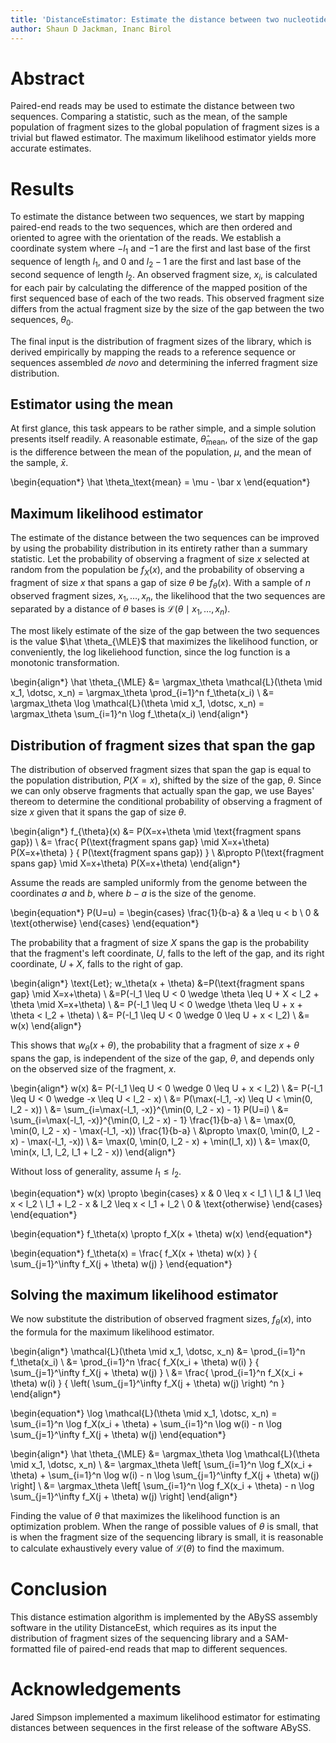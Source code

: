 ```yaml
---
title: 'DistanceEstimator: Estimate the distance between two nucleotide sequence fragments using paired-end reads'
author: Shaun D Jackman, Inanc Birol
---
```


Abstract
================================================================================

Paired-end reads may be used to estimate the distance between two sequences. Comparing a statistic, such as the mean, of the sample population of fragment sizes to the global population of fragment sizes is a trivial but flawed estimator. The maximum likelihood estimator yields more accurate estimates.

Results
================================================================================

To estimate the distance between two sequences, we start by mapping paired-end reads to the two sequences, which are then ordered and oriented to agree with the orientation of the reads. We establish a coordinate system where $-l_1$ and $-1$ are the first and last base of the first sequence of length $l_1$, and $0$ and $l_2-1$ are the first and last base of the second sequence of length $l_2$.  An observed fragment size, $x_i$, is calculated for each pair by calculating the difference of the mapped position of the first sequenced base of each of the two reads. This observed fragment size differs from the actual fragment size by the size of the gap between the two sequences, $\theta_0$.

The final input is the distribution of fragment sizes of the library, which is derived empirically by mapping the reads to a reference sequence or sequences assembled *de novo* and determining the inferred fragment size distribution.

Estimator using the mean
------------------------------------------------------------

At first glance, this task appears to be rather simple, and a simple solution presents itself readily. A reasonable estimate, $\hat \theta_\text{mean}$, of the size of the gap is the difference between the mean of the population, $\mu$, and the mean of the sample, $\bar x$.

\begin{equation*}
\hat \theta_\text{mean} = \mu - \bar x
\end{equation*}

Maximum likelihood estimator
------------------------------------------------------------

The estimate of the distance between the two sequences can be improved by using the probability distribution in its entirety rather than a summary statistic. Let the probability of observing a fragment of size $x$ selected at random from the population be $f_X(x)$, and the probability of observing a fragment of size $x$ that spans a gap of size $\theta$ be $f_\theta(x)$. With a sample of $n$ observed fragment sizes, $x_1, \dotsc , x_n$, the likelihood that the two sequences are separated by a distance of $\theta$ bases is $\mathcal{L}(\theta \mid x_1, \dotsc , x_n)$.

The most likely estimate of the size of the gap between the two sequences is the value $\hat \theta_{\MLE}$ that maximizes the likelihood function, or conveniently, the log likeliehood function, since the log function is a monotonic transformation.

\begin{align*}
\hat \theta_{\MLE}
&= \argmax_\theta \mathcal{L}(\theta \mid x_1, \dotsc, x_n)
	= \argmax_\theta \prod_{i=1}^n f_\theta(x_i) \\
&= \argmax_\theta \log \mathcal{L}(\theta \mid x_1, \dotsc, x_n)
	= \argmax_\theta \sum_{i=1}^n \log f_\theta(x_i)
\end{align*}

Distribution of fragment sizes that span the gap
------------------------------------------------------------

The distribution of observed fragment sizes that span the gap is equal to the population distribution, $P(X=x)$, shifted by the size of the gap, $\theta$. Since we can only observe fragments that actually span the gap, we use Bayes' thereom to determine the conditional probability of observing a fragment of size $x$ given that it spans the gap of size $\theta$.

\begin{align*}
f_{\theta}(x)
&= P(X=x+\theta \mid \text{fragment spans gap}) \\
&= \frac{ P(\text{fragment spans gap} \mid X=x+\theta) P(X=x+\theta) }
{ P(\text{fragment spans gap}) } \\
&\propto P(\text{fragment spans gap} \mid X=x+\theta) P(X=x+\theta)
\end{align*}

Assume the reads are sampled uniformly from the genome between the coordinates $a$ and $b$, where $b - a$ is the size of the genome.

\begin{equation*}
P(U=u) = \begin{cases}
\frac{1}{b-a} & a \leq u < b \\
0 & \text{otherwise}
\end{cases}
\end{equation*}

The probability that a fragment of size $X$ spans the gap is the probability that the fragment's left coordinate, $U$, falls to the left of the gap, and its right coordinate, $U+X$, falls to the right of gap.

\begin{align*}
\text{Let}\; w_\theta(x + \theta)
&=P(\text{fragment spans gap} \mid X=x+\theta) \\
&=P(-l_1 \leq U < 0 \wedge \theta \leq U + X < l_2 + \theta \mid X=x+\theta) \\
&= P(-l_1 \leq U < 0 \wedge \theta \leq U + x + \theta < l_2 + \theta) \\
&= P(-l_1 \leq U < 0 \wedge 0 \leq U + x < l_2) \\
&= w(x)
\end{align*}

This shows that $w_\theta(x+\theta)$, the probability that a fragment of size $x+\theta$ spans the gap, is independent of the size of the gap, $\theta$, and depends only on the observed size of the fragment, $x$.

\begin{align*}
w(x)
&= P(-l_1 \leq U < 0 \wedge 0 \leq U + x < l_2) \\
&= P(-l_1 \leq U < 0 \wedge -x \leq U < l_2 - x) \\
&= P(\max(-l_1, -x) \leq U < \min(0, l_2 - x)) \\
&= \sum_{i=\max(-l_1, -x)}^{\min(0, l_2 - x) - 1} P(U=i) \\
&= \sum_{i=\max(-l_1, -x)}^{\min(0, l_2 - x) - 1} \frac{1}{b-a} \\
&= \max(0, \min(0, l_2 - x) - \max(-l_1, -x)) \frac{1}{b-a} \\
&\propto \max(0, \min(0, l_2 - x) - \max(-l_1, -x)) \\
&= \max(0, \min(0, l_2 - x) + \min(l_1, x)) \\
&= \max(0, \min(x, l_1, l_2, l_1 + l_2 - x))
\end{align*}

Without loss of generality, assume $l_1 \leq l_2$.

\begin{equation*}
w(x) \propto \begin{cases}
x & 0 \leq x < l_1 \\
l_1 & l_1 \leq x < l_2 \\
l_1 + l_2 - x & l_2 \leq x < l_1 + l_2 \\
0 & \text{otherwise}
\end{cases}
\end{equation*}

\begin{equation*}
f_\theta(x) \propto f_X(x + \theta) w(x)
\end{equation*}

\begin{equation*}
f_\theta(x) = \frac{ f_X(x + \theta) w(x) }
	{ \sum_{j=1}^\infty f_X(j + \theta) w(j) }
\end{equation*}

Solving the maximum likelihood estimator
------------------------------------------------------------

We now substitute the distribution of observed fragment sizes, $f_\theta(x)$, into the formula for the maximum likelihood estimator.

\begin{align*}
\mathcal{L}(\theta \mid x_1, \dotsc, x_n)
&= \prod_{i=1}^n f_\theta(x_i) \\
&= \prod_{i=1}^n \frac{ f_X(x_i + \theta) w(i) }
	{ \sum_{j=1}^\infty f_X(j + \theta) w(j) } \\
&= \frac{ \prod_{i=1}^n f_X(x_i + \theta) w(i) }
	{ \left( \sum_{j=1}^\infty f_X(j + \theta) w(j) \right) ^n }
\end{align*}

\begin{equation*}
\log \mathcal{L}(\theta \mid x_1, \dotsc, x_n)
= \sum_{i=1}^n \log f_X(x_i + \theta)
	+ \sum_{i=1}^n \log w(i)
	- n \log \sum_{j=1}^\infty f_X(j + \theta) w(j)
\end{equation*}

\begin{align*}
\hat \theta_{\MLE}
&= \argmax_\theta \log \mathcal{L}(\theta \mid x_1, \dotsc, x_n) \\
&= \argmax_\theta \left[ \sum_{i=1}^n \log f_X(x_i + \theta)
	+ \sum_{i=1}^n \log w(i)
	- n \log \sum_{j=1}^\infty f_X(j + \theta) w(j) \right] \\
&= \argmax_\theta \left[ \sum_{i=1}^n \log f_X(x_i + \theta)
	- n \log \sum_{j=1}^\infty f_X(j + \theta) w(j) \right]
\end{align*}

Finding the value of $\theta$ that maximizes the likelihood function is an optimization problem. When the range of possible values of $\theta$ is small, that is when the fragment size of the sequencing library is small, it is reasonable to calculate exhaustively every value of $\mathcal{L}(\theta)$ to find the maximum.

Conclusion
================================================================================

This distance estimation algorithm is implemented by the ABySS assembly software in the utility DistanceEst, which requires as its input the distribution of fragment sizes of the sequencing library and a SAM-formatted file of paired-end reads that map to different sequences.

Acknowledgements
================================================================================

Jared Simpson implemented a maximum likelihood estimator for estimating distances between sequences in the first release of the software ABySS.

